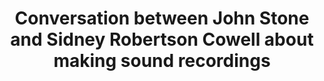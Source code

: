 ---
layout: item
title: Conversation between John Stone and Sidney Robertson Cowell about making sound recordings
manifest_name: conversation-between-john-stone-and-sidney-robertson-cowell-about-making-sound-recordings
---
